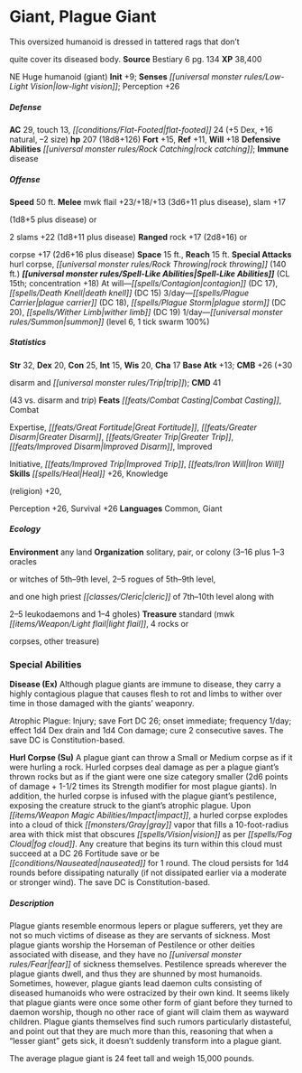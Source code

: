 ﻿---
cssclass: [monsters]

---

# Giant, Plague Giant
This oversized humanoid is dressed in tattered rags that don’t

quite cover its diseased body.
**Source** Bestiary 6 pg. 134
**XP** 38,400

NE Huge humanoid (giant)
**Init** +9; **Senses** _[[universal monster rules/Low-Light Vision|low-light vision]]_; Perception +26

##### Defense

**AC** 29, touch 13, _[[conditions/Flat-Footed|flat-footed]]_ 24 (+5 Dex, +16 natural, –2 size)
**hp** 207 (18d8+126)
**Fort** +15, **Ref** +11, **Will** +18
**Defensive Abilities** _[[universal monster rules/Rock Catching|rock catching]]_; **Immune** disease

##### Offense
**Speed** 50 ft.
**Melee** mwk flail +23/+18/+13 (3d6+11 plus disease), slam +17

(1d8+5 plus disease) or

2 slams +22 (1d8+11 plus disease)
**Ranged** rock +17 (2d8+16) or

corpse +17 (2d6+16 plus disease)
**Space** 15 ft., **Reach** 15 ft.
**Special Attacks** hurl corpse, _[[universal monster rules/Rock Throwing|rock throwing]]_ (140 ft.)
**_[[universal monster rules/Spell-Like Abilities|Spell-Like Abilities]]_** (CL 15th; concentration +18)
At will—_[[spells/Contagion|contagion]]_ (DC 17), _[[spells/Death Knell|death knell]]_ (DC 15) 
3/day—_[[spells/Plague Carrier|plague carrier]]_ (DC 18), _[[spells/Plague Storm|plague storm]]_ (DC 20), _[[spells/Wither Limb|wither limb]]_ (DC 19) 
1/day—_[[universal monster rules/Summon|summon]]_ (level 6, 1 tick swarm 100%)

##### Statistics
**Str** 32, **Dex** 20, **Con** 25, **Int** 15, **Wis** 20, **Cha** 17
**Base Atk** +13; **CMB** +26 (+30

disarm and _[[universal monster rules/Trip|trip]]_); **CMD** 41

(43 vs. disarm and _trip_)
**Feats** _[[feats/Combat Casting|Combat Casting]]_, Combat

Expertise, _[[feats/Great Fortitude|Great Fortitude]]_, _[[feats/Greater Disarm|Greater Disarm]]_, _[[feats/Greater Trip|Greater Trip]]_, _[[feats/Improved Disarm|Improved Disarm]]_, Improved

Initiative, _[[feats/Improved Trip|Improved Trip]]_, _[[feats/Iron Will|Iron Will]]_
**Skills** _[[spells/Heal|Heal]]_ +26, Knowledge

(religion) +20,

Perception +26, Survival +26
**Languages** Common, Giant

##### Ecology

**Environment** any land
**Organization** solitary, pair, or colony (3–16 plus 1–3 oracles

or witches of 5th–9th level, 2–5 rogues of 5th–9th level,

and one high priest _[[classes/Cleric|cleric]]_ of 7th–10th level along with

2–5 leukodaemons and 1–4 gholes)
**Treasure** standard (mwk _[[items/Weapon/Light flail|light flail]]_, 4 rocks or

corpses, other treasure)

### Special Abilities

**Disease (Ex)** Although plague giants are immune to disease, they carry a highly contagious plague that causes flesh to rot and limbs to wither over time in those damaged with the giants’ weaponry.

Atrophic Plague: Injury; save Fort DC 26; onset immediate; frequency 1/day; effect 1d4 Dex drain and 1d4 Con damage; cure 2 consecutive saves. The save DC is Constitution-based.

**Hurl Corpse (Su)** A plague giant can throw a Small or Medium corpse as if it were hurling a rock. Hurled corpses deal damage as per a plague giant’s thrown rocks but as if the giant were one size category smaller (2d6 points of damage + 1-1/2 times its Strength modifier for most plague giants). In addition, the hurled corpse is infused with the plague giant’s pestilence, exposing the creature struck to the giant’s atrophic plague. Upon _[[items/Weapon Magic Abilities/Impact|impact]]_, a hurled corpse explodes into a cloud of thick _[[monsters/Gray|gray]]_ vapor that fills a 10-foot-radius area with thick mist that obscures _[[spells/Vision|vision]]_ as per _[[spells/Fog Cloud|fog cloud]]_. Any creature that begins its turn within this cloud must succeed at a DC 26 Fortitude save or be _[[conditions/Nauseated|nauseated]]_ for 1 round. The cloud persists for 1d4 rounds before dissipating naturally (if not dissipated earlier via a moderate or stronger wind). The save DC is Constitution-based.

##### Description

Plague giants resemble enormous lepers or plague sufferers, yet they are not so much victims of disease as they are servants of sickness. Most plague giants worship the Horseman of Pestilence or other deities associated with disease, and they have no _[[universal monster rules/Fear|fear]]_ of sickness themselves. Pestilence spreads wherever the plague giants dwell, and thus they are shunned by most humanoids. Sometimes, however, plague giants lead daemon cults consisting of diseased humanoids who were ostracized by their own kind. It seems likely that plague giants were once some other form of giant before they turned to daemon worship, though no other race of giant will claim them as wayward children. Plague giants themselves find such rumors particularly distasteful, and point out that they are much more than this, reasoning that when a “lesser giant” gets sick, it doesn’t suddenly transform into a plague giant.

The average plague giant is 24 feet tall and weigh 15,000 pounds.